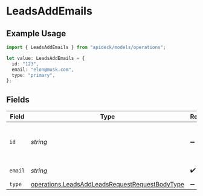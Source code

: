 # LeadsAddEmails

## Example Usage

```typescript
import { LeadsAddEmails } from "apideck/models/operations";

let value: LeadsAddEmails = {
  id: "123",
  email: "elon@musk.com",
  type: "primary",
};
```

## Fields

| Field                                                                                                            | Type                                                                                                             | Required                                                                                                         | Description                                                                                                      | Example                                                                                                          |
| ---------------------------------------------------------------------------------------------------------------- | ---------------------------------------------------------------------------------------------------------------- | ---------------------------------------------------------------------------------------------------------------- | ---------------------------------------------------------------------------------------------------------------- | ---------------------------------------------------------------------------------------------------------------- |
| `id`                                                                                                             | *string*                                                                                                         | :heavy_minus_sign:                                                                                               | Unique identifier for the email address                                                                          | 123                                                                                                              |
| `email`                                                                                                          | *string*                                                                                                         | :heavy_check_mark:                                                                                               | Email address                                                                                                    | elon@musk.com                                                                                                    |
| `type`                                                                                                           | [operations.LeadsAddLeadsRequestRequestBodyType](../../models/operations/leadsaddleadsrequestrequestbodytype.md) | :heavy_minus_sign:                                                                                               | Email type                                                                                                       | primary                                                                                                          |